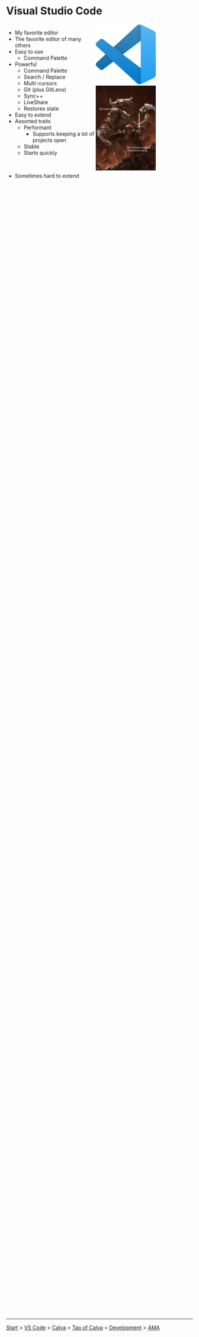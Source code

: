 <link rel="stylesheet" href="style.css">

<div style="height: 88vh;">

# Visual Studio Code

<div style="display: flex; flex-direction: row; justify-content: space-between; height: 76%; overflow-y: auto; ">

  <div style="display: flex; flex: 6;">
    <div>

* My favorite editor
* The favorite editor of many others
* Easy to use
  * Command Palette
* Powerful
  * Command Palette
  * Search / Replace
  * Multi-cursors
  * Git (plus GitLens)
  * Sync++
  * LiveShare
  * Restores state
* Easy to extend
* Assorted traits
  * Performant
    * Supports keeping a lot of projects open
  * Stable
  * Starts quickly

<br>

* Sometimes hard to extend

    </div>
  </div>
  <div style="display: flex; flex: 4; flex-direction: column; position: sticky; top: 0; margin-right: 100px">

<div class="imageBox">
  <div class="imageInn">
    <img src="vscode.png" alt="Default Image">
  </div>
  <div class="hoverImg">
    <img src="theseus.jpg" alt="Profile Image">
  </div>
</div>

  </div>
</div>


</div>

---

[Start](hello.md) > [VS Code](vscode.md) > [Calva](calva.md) > [Tao of Calva](tao-of-calva.md) > [Development](calva-dev.md) > [AMA](ama.md)